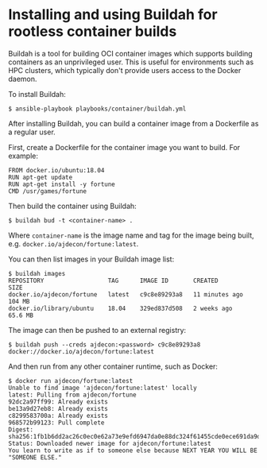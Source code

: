Installing and using Buildah for rootless container builds
==========================================================

Buildah is a tool for building OCI container images which supports building containers as an unprivileged user.
This is useful for environments such as HPC clusters, which typically don't provide users access to the Docker daemon.

To install Buildah:

```
$ ansible-playbook playbooks/container/buildah.yml
```

After installing Buildah, you can build a container image from a Dockerfile as a regular user.

First, create a Dockerfile for the container image you want to build. For example:

```
FROM docker.io/ubuntu:18.04
RUN apt-get update
RUN apt-get install -y fortune
CMD /usr/games/fortune
```

Then build the container using Buildah:

```
$ buildah bud -t <container-name> .
```

Where `container-name` is the image name and tag for the image being built, e.g. `docker.io/ajdecon/fortune:latest`.

You can then list images in your Buildah image list:

```
$ buildah images
REPOSITORY                  TAG      IMAGE ID       CREATED          SIZE
docker.io/ajdecon/fortune   latest   c9c8e89293a8   11 minutes ago   104 MB
docker.io/library/ubuntu    18.04    329ed837d508   2 weeks ago      65.6 MB
```

The image can then be pushed to an external registry:

```
$ buildah push --creds ajdecon:<password> c9c8e89293a8 docker://docker.io/ajdecon/fortune:latest
```

And then run from any other container runtime, such as Docker:

```
$ docker run ajdecon/fortune:latest
Unable to find image 'ajdecon/fortune:latest' locally
latest: Pulling from ajdecon/fortune
92dc2a97ff99: Already exists
be13a9d27eb8: Already exists
c8299583700a: Already exists
968572b99123: Pull complete
Digest: sha256:1fb1b6dd2ac26c0ec0e62a73e9efd6947da0e88dc324f61455cde0ece691da9d
Status: Downloaded newer image for ajdecon/fortune:latest
You learn to write as if to someone else because NEXT YEAR YOU WILL BE
"SOMEONE ELSE."
```
